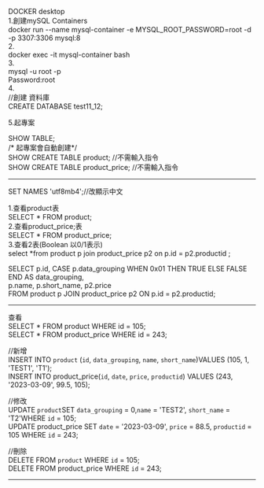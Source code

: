 DOCKER desktop  
1.創建mySQL Containers  
docker run --name mysql-container -e MYSQL_ROOT_PASSWORD=root -d -p 3307:3306 mysql:8  
2.  
docker exec -it mysql-container bash  
3.  
mysql -u root -p  
Password:root  
4.  
//創建 資料庫  
CREATE DATABASE test11_12;  

5.起專案  

SHOW TABLE;  
/* 起專案會自動創建*/  
SHOW CREATE TABLE product; //不需輸入指令  
SHOW CREATE TABLE product_price; //不需輸入指令  

---------------------------------------------------------------------------------------------  
SET NAMES 'utf8mb4';//改顯示中文  

1.查看product表  
SELECT * FROM product;  
2.查看product_price;表  
SELECT * FROM product_price;  
3.查看2表(Boolean  以0/1表示)  
select *from product p join product_price p2 on p.id = p2.productid ;  

SELECT 
    p.id,
    CASE p.data_grouping
        WHEN 0x01 THEN TRUE
        ELSE FALSE
    END AS data_grouping,  
    p.name,
    p.short_name,
    p2.price  
FROM product p
JOIN product_price p2 ON p.id = p2.productid;

---------------------------------------------------------------------------------------------

查看  
SELECT * FROM product WHERE id = 105;  
SELECT * FROM product_price WHERE id = 243;  

//新增  
INSERT INTO `product` (`id`, `data_grouping`, `name`, `short_name`)VALUES (105, 1, 'TEST1', 'T1');  
INSERT INTO product_price(`id`, `date`, `price`, `productid`) VALUES (243, '2023-03-09', 99.5, 105);  

//修改  
UPDATE `product`SET `data_grouping` = 0,`name` = 'TEST2', `short_name` = 'T2'WHERE `id` = 105;  
UPDATE product_price SET `date` = '2023-03-09', `price` = 88.5, `productid` = 105 WHERE `id` = 243;  

//刪除  
DELETE FROM `product` WHERE `id` = 105;  
DELETE FROM product_price WHERE `id` = 243;  

---------------------------------------------------------------------------------------------












